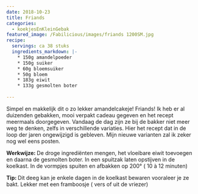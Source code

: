 ```yaml
---
date: 2018-10-23
title: Friands
categories:
  - koekjesEnKleinGebak
featured_image: /Fabilicious/images/friands 1200SM.jpg
recipe:
  servings: ca 38 stuks
  ingredients_markdown: |-
    * 150g amandelpoeder    * 150g suiker    * 60g bloemsuiker     * 50g bloem    * 183g eiwit    * 133g gesmolten boter      
---
```

Simpel en makkelijk dit o zo lekker amandelcakeje!Friands! Ik heb er al duizenden gebakken, mooi verpakt cadeau gegeven en het recept meermaals doorgegeven.Vandaag de dag zijn ze bij de bakker niet meer weg te denken, zelfs in verschillende variaties.Hier het recept dat in de loop der jaren ongewijzigd is gebleven.Mijn nieuwe varianten zal ik zeker nog wel eens posten.

<!--more-->

<b>Werkwijze: </b>
De droge ingrediënten mengen, het vloeibare eiwit toevoegen en daarna de gesmolten boter.In een spuitzak laten opstijven in de koelkast.In de vormpjes spuiten en afbakken op 200° ( 10 à 12 minuten)

<b>Tip: </b>
Dit deeg kan je enkele dagen in de koelkast bewaren vooraleer je ze bakt.Lekker met een framboosje ( vers of uit de vriezer)
